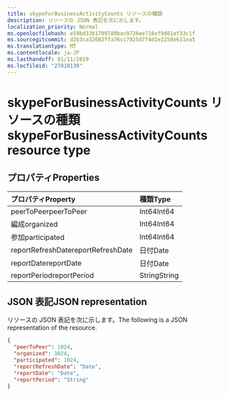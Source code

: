 ```yaml
---
title: skypeForBusinessActivityCounts リソースの種類
description: リソースの JSON 表記を次に示します。
localization_priority: Normal
ms.openlocfilehash: e59bd33b1709780bac9726ee716ef9d81ef33c1f
ms.sourcegitcommit: d2b3ca32602ffa76cc7925d7f4d1e2258e611ea5
ms.translationtype: MT
ms.contentlocale: ja-JP
ms.lasthandoff: 01/11/2019
ms.locfileid: "27810130"
---
```

# <a name="skypeforbusinessactivitycounts-resource-type"></a><span data-ttu-id="55edb-103">skypeForBusinessActivityCounts リソースの種類</span><span class="sxs-lookup"><span data-stu-id="55edb-103">skypeForBusinessActivityCounts resource type</span></span>

## <a name="properties"></a><span data-ttu-id="55edb-104">プロパティ</span><span class="sxs-lookup"><span data-stu-id="55edb-104">Properties</span></span>

| <span data-ttu-id="55edb-105">プロパティ</span><span class="sxs-lookup"><span data-stu-id="55edb-105">Property</span></span>          | <span data-ttu-id="55edb-106">種類</span><span class="sxs-lookup"><span data-stu-id="55edb-106">Type</span></span>   |
| :---------------- | :----- |
| <span data-ttu-id="55edb-107">peerToPeer</span><span class="sxs-lookup"><span data-stu-id="55edb-107">peerToPeer</span></span>        | <span data-ttu-id="55edb-108">Int64</span><span class="sxs-lookup"><span data-stu-id="55edb-108">Int64</span></span>  |
| <span data-ttu-id="55edb-109">編成</span><span class="sxs-lookup"><span data-stu-id="55edb-109">organized</span></span>         | <span data-ttu-id="55edb-110">Int64</span><span class="sxs-lookup"><span data-stu-id="55edb-110">Int64</span></span>  |
| <span data-ttu-id="55edb-111">参加</span><span class="sxs-lookup"><span data-stu-id="55edb-111">participated</span></span>      | <span data-ttu-id="55edb-112">Int64</span><span class="sxs-lookup"><span data-stu-id="55edb-112">Int64</span></span>  |
| <span data-ttu-id="55edb-113">reportRefreshDate</span><span class="sxs-lookup"><span data-stu-id="55edb-113">reportRefreshDate</span></span> | <span data-ttu-id="55edb-114">日付</span><span class="sxs-lookup"><span data-stu-id="55edb-114">Date</span></span>   |
| <span data-ttu-id="55edb-115">reportDate</span><span class="sxs-lookup"><span data-stu-id="55edb-115">reportDate</span></span>        | <span data-ttu-id="55edb-116">日付</span><span class="sxs-lookup"><span data-stu-id="55edb-116">Date</span></span>   |
| <span data-ttu-id="55edb-117">reportPeriod</span><span class="sxs-lookup"><span data-stu-id="55edb-117">reportPeriod</span></span>      | <span data-ttu-id="55edb-118">String</span><span class="sxs-lookup"><span data-stu-id="55edb-118">String</span></span> |

## <a name="json-representation"></a><span data-ttu-id="55edb-119">JSON 表記</span><span class="sxs-lookup"><span data-stu-id="55edb-119">JSON representation</span></span>

<span data-ttu-id="55edb-120">リソースの JSON 表記を次に示します。</span><span class="sxs-lookup"><span data-stu-id="55edb-120">The following is a JSON representation of the resource.</span></span>

<!-- {
  "blockType": "resource",
  "@odata.type": "microsoft.graph.skypeForBusinessActivityCounts"
} -->

```json
{
  "peerToPeer": 1024, 
  "organized": 1024, 
  "participated": 1024, 
  "reportRefreshDate": "Date", 
  "reportDate": "Date", 
  "reportPeriod": "String"
}
```
